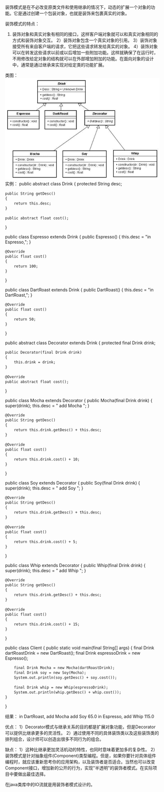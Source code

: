 装饰模式是在不必改变原类文件和使用继承的情况下，动态的扩展一个对象的功能。它是通过创建一个包装对象，也就是装饰来包裹真实的对象。

装饰模式的特点：
1) 装饰对象和真实对象有相同的接口，这样客户端对象就可以和真实对象相同的方式和装饰对象交互。
2）装饰对象包含一个真实对象的引用。
3）装饰对象接受所有来自客户端的请求，它把这些请求转发给真实的对象。
4）装饰对象可以在转发这些请求以前或以后增加一些附加功能。这样就确保了在运行时，不用修改给定对象的结构就可以在外部增加附加的功能。在面向对象的设计中，通常是通过继承来实现对给定类的功能扩展。

类图：
![类图](decorator.jpg)
实例：
public abstract class Drink
{
    protected String desc;

    public String getDesc()
    {
        return this.desc;
    }

    public abstract float cost();
}

public class Espresso extends Drink
{
    public Espresso()
    {
        this.desc = "in Espresso,";
    }

    @Override
    public float cost()
    {
        return 100;
    }
}

public class DartRoast extends Drink
{
    public DartRoast()
    {
        this.desc = "in DartRoast,";
    }

    @Override
    public float cost()
    {
        return 50;
    }
}

public abstract class Decorator extends Drink
{
    protected final Drink drink;

    public Decorator(final Drink drink)
    {
        this.drink = drink;
    }

    @Override
    public abstract float cost();
}

public class Mocha extends Decorator
{
    public Mocha(final Drink drink)
    {
        super(drink);
        this.desc = " add Mocha ";
    }

    @Override
    public String getDesc()
    {
        return this.drink.getDesc() + this.desc;
    }

    @Override
    public float cost()
    {
        return this.drink.cost() + 10;
    }
}

public class Soy extends Decorator
{
    public Soy(final Drink drink)
    {
        super(drink);
        this.desc = " add Soy ";
    }

    @Override
    public String getDesc()
    {
        return this.drink.getDesc() + this.desc;
    }

    @Override
    public float cost()
    {
        return this.drink.cost() + 5;
    }
}

public class Whip extends Decorator
{
    public Whip(final Drink drink)
    {
        super(drink);
        this.desc = " add Whip ";
    }

    @Override
    public String getDesc()
    {
        return this.drink.getDesc() + this.desc;
    }

    @Override
    public float cost()
    {
        return this.drink.cost() + 15;
    }
}

public class Client
{
    public static void main(final String[] args)
    {
        final Drink dartRoastDrink = new DartRoast();
        final Drink espressoDrink = new Espresso();

        final Drink Mocha = new Mocha(dartRoastDrink);
        final Drink soy = new Soy(Mocha);
        System.out.println(soy.getDesc() + soy.cost());

        final Drink whip = new Whip(espressoDrink);
        System.out.println(whip.getDesc() + whip.cost());
    }
}

结果：
in DartRoast, add Mocha  add Soy 65.0
in Espresso, add Whip 115.0

优点：
1）Decorator模式与继承关系的目的都是扩展对象功能，但是Decorator可以提供比继承更多的灵活性。
2）通过使用不同的具体装饰类以及这些装饰类的排列组合，设计师可以创造出很多不同行为的组合。

缺点：
1）这种比继承更加灵活机动的特性，也同时意味着更加多的复杂性。
2）装饰模式是针对抽象组件(Component)类型编程。但是，如果你要针对具体组件编程时，就应该重新思考你的应用架构，以及装饰者是否适合。当然也可以改变Component接口，增加新的公开的行为，实现"半透明"的装饰者模式。在实际项目中要做出最佳选择。

在java类库中的IO流就是用装饰者模式设计的。